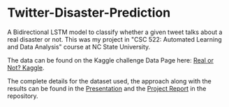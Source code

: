 # Twitter-Disaster-Prediction

A Bidirectional LSTM model to classify whether a given tweet talks about a real disaster or not. This was my project in "CSC 522: Automated Learning and Data Analysis" course at NC State University.

The data can be found on the Kaggle challenge Data Page here: [Real or Not? Kaggle](https://www.kaggle.com/c/nlp-getting-started/data/).

The complete details for the dataset used, the approach along with the results can be found in the [Presentation](Disaster_Prediction_Presentation.pdf) and the [Project Report](Disaster_Prediction_Report.pdf) in the repository.
